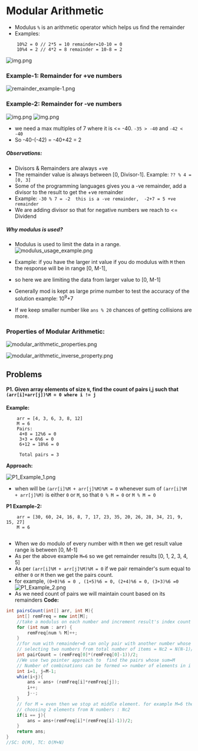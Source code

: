 # Modular Arithmetic

- Modulus `%` is an arithmetic operator which helps us find the remainder
- Examples: 
````text
    10%2 = 0 // 2*5 = 10 remainder=10-10 = 0
    10%4 = 2 // 4*2 = 8 remainder = 10-8 = 2
````

![img.png](../images/remainder_formula.png)

### Example-1: Remainder for +ve numbers

![remainder_example-1.png](../images/remainder_example-1.png)

### Example-2: Remainder for -ve numbers

![img.png](../images/remainder_example-2.png)
![img.png](../images/remainder_example-2_1.png)

- we need a max multiples of 7 where it is <= -40. `-35 > -40` and `-42 < -40`
- So -40-(-42) = -40+42 = 2

##### Observations:
- Divisors & Remainders are always +ve 
- The remainder value is always between [0, Divisor-1]. Example: `?? % 4 = [0, 3]`
- Some of the programming languages gives you a -ve remainder, add a divisor to the result to get the +ve remainder
- Example: `-30 % 7 = -2  this is a -ve remainder,  -2+7 = 5 +ve remainder`
- We are adding divisor so that for negative numbers we reach to <= Dividend

##### Why modulus is used?
- Modulus is used to limit the data in a range.
![modulus_usage_example.png](../images/modulus_usage_example.png)

- Example: if you have the larger int value if you do modulus with `M` then the response will be in range [0, M-1],
- so here we are limiting the data from larger value to [0, M-1]
- Generally mod is kept as large prime number to test the accuracy of the solution example: 10<sup>9</sup>+7 
- If we keep smaller number like `ans % 20` chances of getting collisions are more.


### Properties of Modular Arithmetic:
![modular_arithmetic_properties.png](../images/modular_arithmetic_properties.png)

![modular_arithmetic_inverse_property.png](../images/modular_arithmetic_inverse_property.png)


## Problems
#### P1. Given array elements of size `N`, find the count of pairs i,j such that `(arr[i]+arr[j])%M = 0 where i != j` 
__Example:__
````text
    arr = [4, 3, 6, 3, 8, 12]
    M = 6
    Pairs:
     4+8 = 12%6 = 0
     3+3 = 6%6 = 0
     6+12 = 18%6 = 0
     
     Total pairs = 3
````

__Approach:__

![P1_Example_1.png](P1_Example_1.png)

- when will be `(arr[i]%M + arr[j]%M)%M = 0` whenever sum of `(arr[i]%M + arr[j]%M)` is either `0` or `M`, so that `0 % M = 0` or `M % M = 0`

__P1 Example-2:__
````text
    arr = [30, 60, 24, 16, 8, 7, 17, 23, 35, 20, 26, 28, 34, 21, 9, 15, 27]
    M = 6
    
````
- When we do modulo of every number with `M` then we get result value range is between [0, M-1]
- As per the above example `M=6` so we get remainder results [0, 1, 2, 3, 4, 5] 
- As per `(arr[i]%M + arr[j]%M)%M = 0` if we pair remainder's sum equal to either `0` or `M` then we get the pairs count.
- for example, `(0+0)%6 = 0 , (1+5)%6 = 0, (2+4)%6 = 0, (3+3)%6 =0`
![P1_Example_2.png](P1_Example_2.png)
- As we need count of pairs we will maintain count based on its remainders
__Code:__
```java
int pairsCount(int[] arr, int M){
    int[] remFreq = new int[M];
    //take a modulus on each number and increment result's index count
    for (int num : arr) {
        remFreq[num % M]++;
    }
    //for num with remainder=0 can only pair with another number whose remainder=0
    // selecting two numbers from total number of items = Nc2 = N(N-1)/2
    int pairCount = (remFreq[0]*(remFreq[0]-1))/2;
    //We use two pointer approach to  find the pairs whose sum=M
    // Number of combinations can be formed => number of elements in i index * number of elements in j index
    int i=1, j=M-1;
    whie(i<j){
        ans = ans+ (remFreq[i]*remFreq[j]);
        i++;
        j--;
    }
    // for M = even then we stop at middle element. for example M=6 then mid = 3 we can only pair with 3 itself
    // choosing 2 elements from N numbers : Nc2 
    if(i == j){
        ans = ans+(remFreq[i]*(remFreq[i]-1))/2;
    }
    return ans;
}
//SC: O(M), TC: O(M+N)
```

